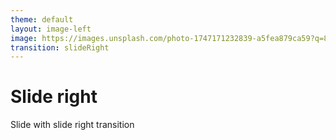 ```yaml
---
theme: default
layout: image-left
image: https://images.unsplash.com/photo-1747171232839-a5fea879ca59?q=80&w=920&auto=format&fit=crop&ixlib=rb-4.1.0
transition: slideRight
---
```


# Slide right

Slide with slide right transition